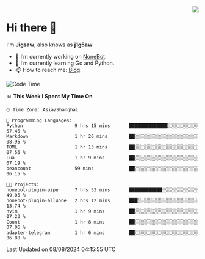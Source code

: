 <a href="#">
  <img align="right" src="https://github-readme-stats.vercel.app/api?username=j1g5awi&count_private=true&show_icons=true&title_color=80070B&text_color=B3B3B3&bg_color=212121&icon_color=80070B" />
</a>

# Hi there 👋

I'm **Jigsaw**, also knows as **j1g5aw**.

- 🔭 I’m currently working on [NoneBot](https://github.com/nonebot).
- 🌱 I’m currently learning Go and Python.
- 📫 How to reach me: [Blog](https://blog.maddestroyer.xyz/).

<!--START_SECTION:waka-->
![Code Time](http://img.shields.io/badge/Code%20Time-1%2C601%20hrs-blue)

📊 **This Week I Spent My Time On** 

```text
🕑︎ Time Zone: Asia/Shanghai

💬 Programming Languages: 
Python                   9 hrs 15 mins       ██████████████░░░░░░░░░░░   57.45 % 
Markdown                 1 hr 26 mins        ██░░░░░░░░░░░░░░░░░░░░░░░   08.95 % 
TOML                     1 hr 13 mins        ██░░░░░░░░░░░░░░░░░░░░░░░   07.56 % 
Lua                      1 hr 9 mins         ██░░░░░░░░░░░░░░░░░░░░░░░   07.19 % 
beancount                59 mins             ██░░░░░░░░░░░░░░░░░░░░░░░   06.15 % 

🐱‍💻 Projects: 
nonebot-plugin-pipe      7 hrs 53 mins       ████████████░░░░░░░░░░░░░   49.05 % 
nonebot-plugin-all4one   2 hrs 12 mins       ███░░░░░░░░░░░░░░░░░░░░░░   13.74 % 
nvim                     1 hr 9 mins         ██░░░░░░░░░░░░░░░░░░░░░░░   07.23 % 
Count                    1 hr 8 mins         ██░░░░░░░░░░░░░░░░░░░░░░░   07.06 % 
adapter-telegram         1 hr 6 mins         ██░░░░░░░░░░░░░░░░░░░░░░░   06.88 % 
```


 Last Updated on 08/08/2024 04:15:55 UTC
<!--END_SECTION:waka-->
